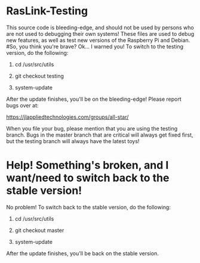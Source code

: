 # RasLink-Testing
This source code is bleeding-edge, and should not be used by persons who are not used to debugging their own systems!
These files are used to debug new features, as well as test new versions of the Raspberry Pi and Debian.
#So, you think you're brave?
Ok... I warned you!
To switch to the testing version, do the following:

1. cd /usr/src/utils

2. git checkout testing

3. system-update

After the update finishes, you'll be on the bleeding-edge!
Please report bugs over at:

https://jlappliedtechnologies.com/groups/all-star/

When you file your bug, please mention that you are using the testing branch. Bugs in the master branch that are critical will always get
fixed first, but the testing branch will always have the latest toys!
# Help! Something's broken, and I want/need to switch back to the stable version!
No problem!
To switch back to the stable version, do the following:

1. cd /usr/src/utils

2. git checkout master

3. system-update

After the update finishes, you'll be back on the stable version.

